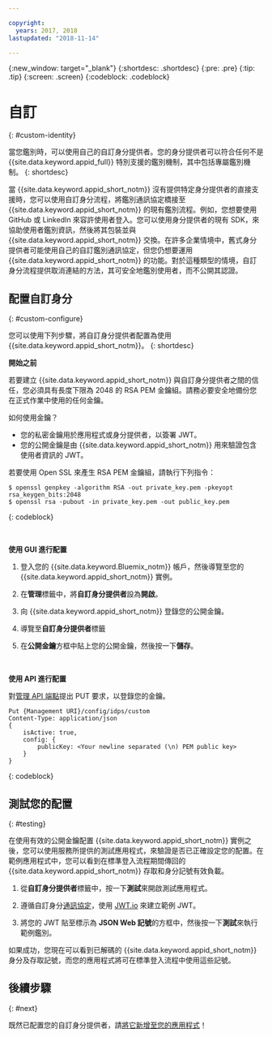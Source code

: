 ```yaml
---

copyright:
  years: 2017, 2018
lastupdated: "2018-11-14"

---
```


{:new_window: target="_blank"}
{:shortdesc: .shortdesc}
{:pre: .pre}
{:tip: .tip}
{:screen: .screen}
{:codeblock: .codeblock}


# 自訂
{: #custom-identity}

當您鑑別時，可以使用自己的自訂身分提供者。您的身分提供者可以符合任何不是 {{site.data.keyword.appid_full}} 特別支援的鑑別機制，其中包括專屬鑑別機制。
{: shortdesc}

當 {{site.data.keyword.appid_short_notm}} 沒有提供特定身分提供者的直接支援時，您可以使用自訂身分流程，將鑑別通訊協定橋接至 {{site.data.keyword.appid_short_notm}} 的現有鑑別流程。例如，您想要使用 GitHub 或 LinkedIn 來容許使用者登入。您可以使用身分提供者的現有 SDK，來協助使用者鑑別資訊，然後將其包裝並與 {{site.data.keyword.appid_short_notm}} 交換。在許多企業情境中，舊式身分提供者可能使用自己的自訂鑑別通訊協定，但您仍想要運用 {{site.data.keyword.appid_short_notm}} 的功能。對於這種類型的情境，自訂身分流程提供取消連結的方法，其可安全地鑑別使用者，而不公開其認證。

## 配置自訂身分
{: #custom-configure}

您可以使用下列步驟，將自訂身分提供者配置為使用 {{site.data.keyword.appid_short_notm}}。
{: shortdesc}

**開始之前**

若要建立 {{site.data.keyword.appid_short_notm}} 與自訂身分提供者之間的信任，您必須具有長度下限為 2048 的 RSA PEM 金鑰組。請務必要安全地備份您在正式作業中使用的任何金鑰。

如何使用金鑰？

- 您的私密金鑰用於應用程式或身分提供者，以簽署 JWT。
- 您的公開金鑰是由 {{site.data.keyword.appid_short_notm}} 用來驗證包含使用者資訊的 JWT。

若要使用 Open SSL 來產生 RSA PEM 金鑰組，請執行下列指令：

```
$ openssl genpkey -algorithm RSA -out private_key.pem -pkeyopt rsa_keygen_bits:2048
$ openssl rsa -pubout -in private_key.pem -out public_key.pem
```
{: codeblock}

</br>

**使用 GUI 進行配置**

1. 登入您的 {{site.data.keyword.Bluemix_notm}} 帳戶，然後導覽至您的 {{site.data.keyword.appid_short_notm}} 實例。

2. 在**管理**標籤中，將**自訂身分提供者**設為**開啟**。

3. 向 {{site.data.keyword.appid_short_notm}} 登錄您的公開金鑰。
  1. 導覽至**自訂身分提供者**標籤
  2. 在**公開金鑰**方框中貼上您的公開金鑰，然後按一下**儲存**。


</br>

**使用 API 進行配置**

對[管理 API 端點](https://appid-management.ng.bluemix.net/swagger-ui/#!/Identity_Providers/custom)提出 PUT 要求，以登錄您的金鑰。

```
Put {Management URI}/config/idps/custom
Content-Type: application/json
{
    isActive: true,
    config: {
        publicKey: <Your newline separated (\n) PEM public key>
    }
}
```
{: codeblock}

## 測試您的配置
{: #testing}

在使用有效的公開金鑰配置 {{site.data.keyword.appid_short_notm}} 實例之後，您可以使用服務所提供的測試應用程式，來驗證是否已正確設定您的配置。在範例應用程式中，您可以看到在標準登入流程期間傳回的 {{site.data.keyword.appid_short_notm}} 存取和身分記號有效負載。

1. 從**自訂身分提供者**標籤中，按一下**測試**來開啟測試應用程式。

2. 遵循自訂身分[通訊協定](/docs/services/appid/custom-auth.html#creating-jwts)，使用 [JWT.io](https://jwt.io/) 來建立範例 JWT。

3. 將您的 JWT 貼至標示為 **JSON Web 記號**的方框中，然後按一下**測試**來執行範例鑑別。

如果成功，您現在可以看到已解碼的 {{site.data.keyword.appid_short_notm}} 身分及存取記號，而您的應用程式將可在標準登入流程中使用這些記號。

## 後續步驟
{: #next}

既然已配置您的自訂身分提供者，請[將它新增至您的應用程式](/docs/services/appid/custom-auth.html)！
